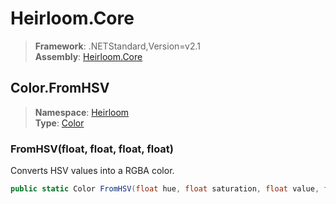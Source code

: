 # Heirloom.Core

> **Framework**: .NETStandard,Version=v2.1  
> **Assembly**: [Heirloom.Core][0]  

## Color.FromHSV

> **Namespace**: [Heirloom][0]  
> **Type**: [Color][1]  

### FromHSV(float, float, float, float)

Converts HSV values into a RGBA color.

```cs
public static Color FromHSV(float hue, float saturation, float value, float alpha = 1)
```

[0]: ../../../Heirloom.Core.md
[1]: ../Color.md
